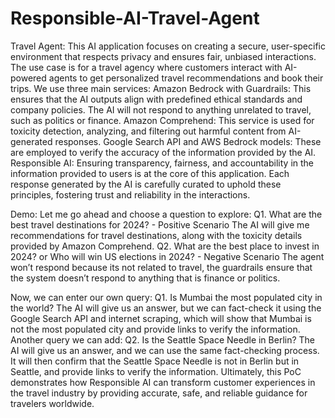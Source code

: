 # Responsible-AI-Travel-Agent

Travel Agent: This AI application focuses on creating a secure, user-specific environment that respects privacy and ensures fair, unbiased interactions. The use case is for a travel agency where customers interact with AI-powered agents to get personalized travel recommendations and book their trips. We use three main services: Amazon Bedrock with Guardrails: This ensures that the AI outputs align with predefined ethical standards and company policies. The AI will not respond to anything unrelated to travel, such as politics or finance. Amazon Comprehend: This service is used for toxicity detection, analyzing, and filtering out harmful content from AI-generated responses. Google Search API and AWS Bedrock models: These are employed to verify the accuracy of the information provided by the AI. Responsible AI: Ensuring transparency, fairness, and accountability in the information provided to users is at the core of this application. Each response generated by the AI is carefully curated to uphold these principles, fostering trust and reliability in the interactions. 

Demo: 
Let me go ahead and choose a question to explore: Q1. What are the best travel destinations for 2024? - Positive Scenario The AI will give me recommendations for travel destinations, along with the toxicity details provided by Amazon Comprehend. Q2. What are the best place to invest in 2024? or Who will win US elections in 2024? - Negative Scenario The agent won’t respond because its not related to travel, the guardrails ensure that the system doesn’t respond to anything that is finance or politics.

Now, we can enter our own query: Q1. Is Mumbai the most populated city in the world? The AI will give us an answer, but we can fact-check it using the Google Search API and internet scraping, which will show that Mumbai is not the most populated city and provide links to verify the information. Another query we can add: Q2. Is the Seattle Space Needle in Berlin? The AI will give us an answer, and we can use the same fact-checking process. It will then confirm that the Seattle Space Needle is not in Berlin but in Seattle, and provide links to verify the information. Ultimately, this PoC demonstrates how Responsible AI can transform customer experiences in the travel industry by providing accurate, safe, and reliable guidance for travelers worldwide.

